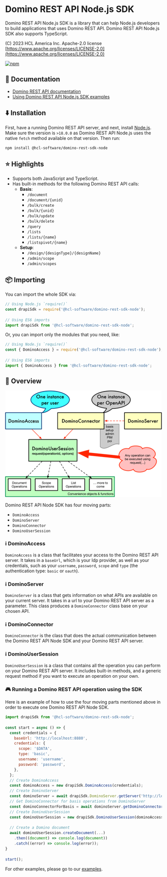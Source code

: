# Domino REST API Node.js SDK

Domino REST API Node.js SDK is a library that can help Node.js developers to build applications that uses Domino REST API. Domino REST API Node.js SDK also supports TypeScript.

(C) 2023 HCL America Inc. Apache-2.0 license [https://www.apache.org/licenses/LICENSE-2.0](https://www.apache.org/licenses/LICENSE-2.0)

[![npm](https://nodei.co/npm/@hcl-software/domino-rest-sdk-node.png)](https://www.npmjs.com/package/@hcl-software/domino-rest-sdk-node)

## 📔 Documentation

- [Domino REST API documentation](https://opensource.hcltechsw.com/Domino-rest-api/index.html)
- [Using Domino REST API Node.js SDK examples](/samples/)

## ⬇️ Installation

First, have a running Domino REST API server, and next, install [Node.js](https://nodejs.org/en). Make sure the version is `>18.0.0` as Domino REST API Node.js uses the native `fetch` method available on that version. Then run:

```sh
npm install @hcl-software/domino-rest-sdk-node
```

## ⭐ Highlights

- Supports both JavaScript and TypeScript.
- Has built-in methods for the following Domino REST API calls:
  - **Basis**:
    - `/document`
    - `/document/{unid}`
    - `/bulk/create`
    - `/bulk/{unid}`
    - `/bulk/update`
    - `/bulk/delete`
    - `/query`
    - `/lists`
    - `/lists/{name}`
    - `/listspivot/{name}`
  - **Setup**:
    - `/design/{designType}/{designName}`
    - `/admin/scope`
    - `/admin/scopes`

## 📦 Importing

You can import the whole SDK via:

```javascript
// Using Node.js `require()`
const drapiSdk = require('@hcl-software/domino-rest-sdk-node');

// Using ES6 imports
import drapiSdk from '@hcl-software/domino-rest-sdk-node';
```

Or, you can import only the modules that you need, like:

```javascript
// Using Node.js `require()`
const { DominoAccess } = require('@hcl-software/domino-rest-sdk-node');

// Using ES6 imports
import { DominoAccess } from '@hcl-software/domino-rest-sdk-node';
```

## 🔬 Overview

![Domino REST API Node SDK Model](/docs/sdk-model.png)

Domino REST API Node SDK has four moving parts:

- `DominoAccess`
- `DominoServer`
- `DominoConnector`
- `DominoUserSession`

### ℹ️ DominoAccess

`DominoAccess` is a class that facilitates your access to the Domino REST API server. It takes in a `baseUrl`, which is your Idp provider, as well as your credentials, such as your `username`, `password`, `scope` and `type` (the authentication type: `basic` or `oauth`).

### ℹ️ DominoServer

`DominoServer` is a class that gets information on what APIs are available on your current server. It takes in a url to your Domino REST API server as a parameter. This class produces a `DominoConnector` class base on your chosen API.

### ℹ️ DominoConnector

`DominoConnector` is the class that does the actual communication between the Domino REST API Node SDK and your Domino REST API server.

### ℹ️ DominoUserSession

`DominoUserSession` is a class that contains all the operation you can perform on your Domino REST API server. It includes built-in methods, and a generic request method if you want to execute an operation on your own.

### 🎮 Running a Domino REST API operation using the SDK

Here is an example of how to use the four moving parts mentioned above in order to execute one Domino REST API Node SDK.

```javascript
import drapiSdk from '@hcl-software/domino-rest-sdk-node';

const start = async () => {
  const credentials = {
    baseUrl: 'http://localhost:8880',
    credentials: {
      scope: '$DATA',
      type: 'basic',
      username: 'username',
      password: 'password',
    },
  };
  // Create DominoAccess
  const dominoAccess = new drapiSdk.DominoAccess(credentials);
  // Create DominoServer
  const dominoServer = await drapiSdk.DominoServer.getServer('http://localhost:8880');
  // Get DominoConnector for basis operations from DominoServer
  const dominoConnectorForBasis = await dominoServer.getDominoConnector('basis');
  // Create DominoUserSession
  const dominoUserSession = new drapiSdk.DominoUserSession(dominoAccess, dominoConnectorForBasis);

  // Create a Domino document
  await dominoUserSession.createDocument(...)
    .then((document) => console.log(document))
    .catch((error) => console.log(error));
}

start();
```

For other examples, please go to our [examples](/samples/Tutorials%20on%20Domino%20Operations/).
